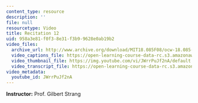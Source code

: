 ```yaml
---
content_type: resource
description: ''
file: null
resourcetype: Video
title: Recitation 12
uid: 958a3e81-f0f3-8e31-f3b9-9628e0ab19b2
video_files:
  archive_url: http://www.archive.org/download/MIT18.085F08/ocw-18.085-f08-rec12_300k.mp4
  video_captions_file: https://open-learning-course-data-rc.s3.amazonaws.com/18-085-computational-science-and-engineering-i-fall-2008/8687d6828d3e5b4b9fa8fc39435de4b4_JWrrPuJf2nA.vtt
  video_thumbnail_file: https://img.youtube.com/vi/JWrrPuJf2nA/default.jpg
  video_transcript_file: https://open-learning-course-data-rc.s3.amazonaws.com/18-085-computational-science-and-engineering-i-fall-2008/2234d7240d7b84d029a6fff890274a70_JWrrPuJf2nA.pdf
video_metadata:
  youtube_id: JWrrPuJf2nA
---
```


**Instructor:** Prof. Gilbert Strang